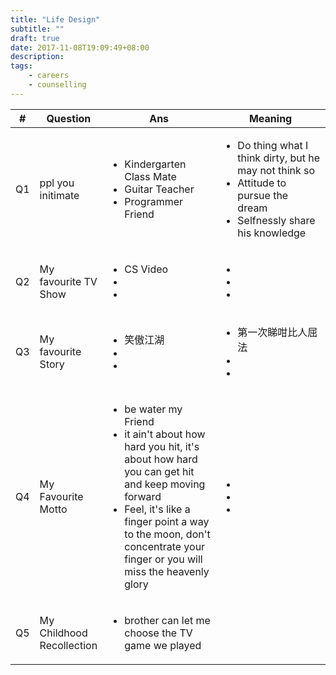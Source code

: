 ```yaml
---
title: "Life Design"
subtitle: ""
draft: true
date: 2017-11-08T19:09:49+08:00
description:
tags:
    - careers
    - counselling
---
```


<table>
  <thead>
    <tr>
      <th>#</th>
      <th>Question</th>
      <th width="40%">Ans</th>
      <th width="40%">Meaning</th>
    </tr>
  </thead>
  <tbody>
    <tr>
      <td >Q1</td>
      <td>ppl you initimate</td>
      <td>
        <ul>
          <li>Kindergarten Class Mate</li>
          <li>Guitar Teacher</li>
          <li>Programmer Friend</li>
        </ul>
      </td>
      <td>
        <ul>
          <li>Do thing what I think dirty, but he may not think so</li>
          <li>Attitude to pursue the dream</li>
          <li>Selfnessly share his knowledge</li>
        </ul>
      </td>
    </tr>
    <tr>
      <td>Q2</td>
      <td>My favourite TV Show</td>
      <td>
        <ul>
          <li>CS Video</li>
          <li></li>
          <li></li>
        </ul>
      </td>
      <td>
        <ul>
          <li></li>
          <li></li>
          <li></li>
        </ul>
      </td>
    </tr>
    <tr>
      <td>Q3</td>
      <td>My favourite Story</td>
      <td>
        <ul>
          <li>笑傲江湖</li>
          <li></li>
          <li></li>
        </ul>
      </td>
      <td>
        <ul>
          <li>第一次睇咁比人屈法</li>
          <li></li>
          <li></li>
        </ul>
      </td>
    </tr>
    <tr>
      <td>Q4</td>
      <td>My Favourite Motto</td>
      <td>
        <ul>
          <li>be water my Friend</li>
          <li>it ain't about how hard you hit, it's about how hard you can get hit and keep moving forward                       </li>
          <li>Feel, it's like a finger point a way to the moon, don't concentrate your finger or you will miss the heavenly glory</li>
        </ul>
      </td>
      <td>
        <ul>
          <li></li>
          <li></li>
          <li></li>
        </ul>
      </td>
    </tr>
    <tr>
      <td>Q5</td>
      <td>My Childhood Recollection</td>
      <td>
        <ul>
          <li>brother can let me choose the TV game we played</li>
        </ul>
      </td>
      <td></td>
    </tr>
    
  </tbody>
</table>
